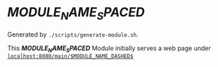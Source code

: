 # $MODULE_NAME_SPACED$

Generated by `./scripts/generate-module.sh`. 

This __$MODULE_NAME_SPACED$__ Module initially serves a web page under [`localhost:8080/main/$MODULE_NAME_DASHED$`](http://localhost:8080/main/$MODULE_NAME_DASHED$)